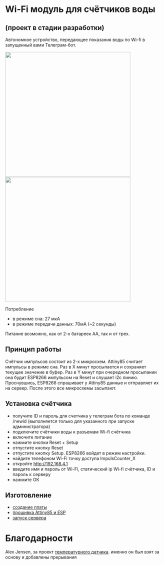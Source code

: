 # Wi-Fi модуль для счётчиков воды
## (проект в стадии разработки)
Автономное устройство, передающее показания воды по Wi-fi в запущенный вами Телеграм-бот.

<img src="https://github.com/dontsovcmc/ImpCounter/blob/master/Board/photo-ESP-01.jpg" data-canonical-src="https://github.com/dontsovcmc/ImpCounter/blob/master/Board/photo-ESP-01.jpg" width="400"/> <img src="https://github.com/dontsovcmc/ImpCounter/blob/master/Board/scheme-ESP-01.png" data-canonical-src="https://github.com/dontsovcmc/ImpCounter/blob/master/Board/scheme-ESP-01.png" width="400"/>


Потребление
* в режиме сна: 27 мкА
* в режиме передачи данных: 70мА (~2 секунды)

Питание возможно, как от 2-х батареек АА, так и от трех.

## Принцип работы
Счётчик импульсов состоит из 2-х микросхем. Attiny85 считает импульсы в режиме сна. Раз в Х минут  просыпается и сохраняет текущее значение в буфер. Раз в Y минут при очередном просыпании она будит ESP8266 импульсом на Reset и слушает i2c линию. Проснувшись, ESP8266 спрашивает у Attiny85 данные и отправляет их на сервер. После этого все микросхемы засыпают.

## Установка счётчика
- получите ID и пароль для счетчика у телеграм бота по команде /newid (выполняется только для указанного при запуске администратора)
- подключите счётчики воды к разъемам Wi-fi счётчика
- включите питание
- нажмите кнопки Reset + Setup
- отпустите кнопку Reset
- отпустите кнопку Setup. ESP8266 войдет в режим настройки.
- найдите телефоном Wi-Fi точку доступа ImpulsCounter_X
- откройте http://192.168.4.1
- введите имя и пароль от Wi-Fi, статический ip Wi-fi счётчика, ID и пароль к серверу
- нажмите ОК


## Изготовление
- [создание платы](https://github.com/dontsovcmc/ImpCounter/blob/master/Making.md)
- [прошивка Attiny85 и ESP](https://github.com/dontsovcmc/ImpCounter/blob/master/Firmware.md) 
- [запуск сервера](https://github.com/dontsovcmc/ImpCounter/blob/master/Server.md) 

# Благодарности
Alex Jensen, за проект [температурного датчика](https://www.cron.dk/esp8266-on-batteries-for-years-part-1). именно он был взят за основу и добавлены прерывания



